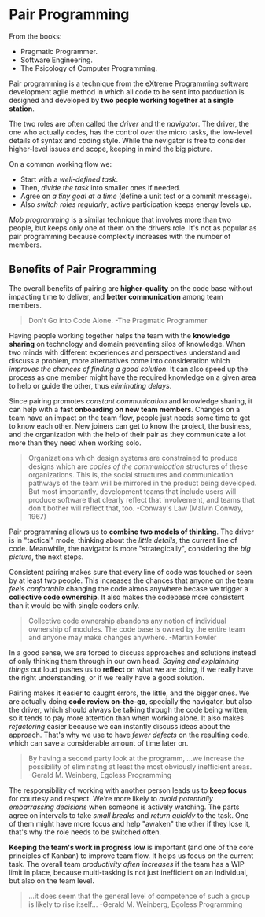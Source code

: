 # Pair Programming

From the books:

- Pragmatic Programmer.
- Software Engineering.
- The Psicology of Computer Programming.

Pair programming is a technique from the eXtreme Programming software development agile method in which all code to be sent into production is designed and developed by **two people working together at a single station**.

The two roles are often called the *driver* and the *navigator*. The driver, the one who actually codes, has the control over the micro tasks, the low-level details of syntax and coding style. While the nevigator is free to consider higher-level issues and scope, keeping in mind the big picture.

On a common working flow we:

- Start with a *well-defined task*.
- Then, *divide the task* into smaller ones if needed.
- Agree on *a tiny goal at a time* (define a unit test or a commit message).
- Also *switch roles regularly*, active participation keeps energy levels up.

*Mob programming* is a similar technique that involves more than two people, but keeps only one of them on the drivers role. It's not as popular as pair programming because complexity increases with the number of members.

## Benefits of Pair Programming

The overall benefits of pairing are **higher-quality** on the code base without impacting time to deliver, and **better communication** among team members.

>Don't Go into Code Alone. -The Pragmatic Programmer

Having people working together helps the team with the **knowledge sharing** on technology and domain preventing silos of knowledge. When two minds with different experiences and perspectives understand and discuss a problem, more alternatives come into consideration which *improves the chances of finding a good solution*. It can also speed up the process as one member might have the required knowledge on a given area to help or guide the other, thus *eliminating delays*.

Since pairing promotes *constant communication* and knowledge sharing, it can help with a **fast onboarding on new team members**. Changes on a team have an impact on the team flow, people just needs some time to get to know each other. New joiners can get to know the project, the business, and the organization with the help of their pair as they communicate a lot more than they need when working solo.

>Organizations which design systems are constrained to produce designs which are *copies of the communication* structures of these organizations. This is, the social structures and communication pathways of the team will be mirrored in the product being developed. But most importantly, development teams that include users will produce software that clearly reflect that involvement, and teams that don't bother will reflect that, too. -Conway's Law (Malvin Conway, 1967)

Pair programming allows us to **combine two models of thinking**. The driver is in "tactical" mode, thinking about the *little details*, the current line of code. Meanwhile, the navigator is more "strategically", considering the *big picture*, the next steps.

Consistent pairing makes sure that every line of code was touched or seen by at least two people. This increases the chances that anyone on the team *feels confortable* changing the code almos anywhere becase we trigger a **collective code ownership**. It also makes the codebase more consistent than it would be with single coders only.

>Collective code ownership abandons any notion of individual ownership of modules. The code base is owned by the entire team and anyone may make changes anywhere. -Martin Fowler

In a good sense, we are forced to discuss approaches and solutions instead of only thinking them through in our own head. *Saying and explainning things* out loud pushes us to **reflect** on what we are doing, if we really have the right understanding, or if we really have a good solution.

Pairing makes it easier to caught errors, the little, and the bigger ones. We are actually doing **code review on-the-go**, specially the navigator, but also the driver, which should always be talking through the code being written, so it tends to pay more attention than when working alone. It also makes *refactoring* easier because we can instantly discuss ideas about the approach. That's why we use to have *fewer defects* on the resulting code, which can save a considerable amount of time later on.

>By having a second party look at the programm, ...we increase the possibility of eliminating at least the most obviously inefficient areas. -Gerald M. Weinberg, Egoless Programming

The responsibility of working with another person leads us to **keep focus** for courtesy and respect. We're more likely to *avoid potentially embarrassing decisions* when someone is actively watching. The parts agree on intervals to take *small breaks* and *return quickly* to the task. One of them might have more focus and help "awaken" the other if they lose it, that's why the role needs to be switched often.

**Keeping the team's work in progress low** is important (and one of the core principles of Kanban) to improve team flow. It helps us focus on the current task. The overall team *productivity often increases* if the team has a WIP limit in place, because multi-tasking is not just inefficient on an individual, but also on the team level.

>...it does seem that the general level of competence of such a group is likely to rise itself... -Gerald M. Weinberg, Egoless Programming

<!-- https://martinfowler.com/articles/on-pair-programming.html -->
<!-- https://en.wikipedia.org/wiki/Pair_programming -->
<!-- http://www.extremeprogramming.org/rules/pair.html -->
<!-- Pragmatic Programmer, topic 47 (page 425) -->
<!-- Software Engineering (page 88) -->
